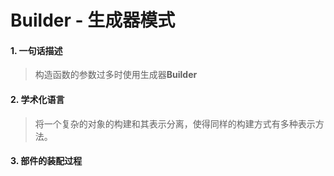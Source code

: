 # Builder - 生成器模式

#### 1. 一句话描述

> 构造函数的参数过多时使用生成器**Builder**

#### 2. 学术化语言

> 将一个复杂的对象的构建和其表示分离，使得同样的构建方式有多种表示方法。

#### 3. 部件的装配过程 


